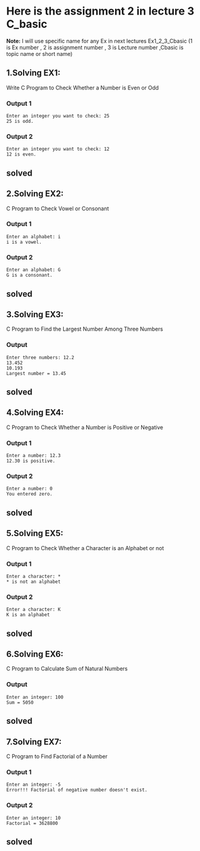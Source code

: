 # Here is the assignment 2 in lecture 3 C_basic
**Note:** I will use specific name for any Ex in next lectures Ex1_2_3_Cbasic (1 is Ex number , 2 is assignment number , 3 is Lecture number ,Cbasic is topic name or short name)
## 1.Solving EX1: 

Write C Program to Check Whether a Number is Even or Odd

### Output 1

	Enter an integer you want to check: 25
	25 is odd.

### Output 2

	Enter an integer you want to check: 12
	12 is even.

solved 
------------------------------------------------------------

## 2.Solving EX2: 

C Program to Check Vowel or Consonant

### Output 1

	Enter an alphabet: i
	i is a vowel.


### Output 2

	Enter an alphabet: G
	G is a consonant.


solved 
------------------------------------------------------------

## 3.Solving EX3: 

C Program to Find the Largest Number Among Three Numbers

### Output 
	Enter three numbers: 12.2
	13.452
	10.193
	Largest number = 13.45


solved 
------------------------------------------------------------

## 4.Solving EX4: 

 C Program to Check Whether a Number is Positive or Negative

### Output 1

	Enter a number: 12.3
	12.30 is positive.

### Output 2

	Enter a number: 0
	You entered zero.

solved 
------------------------------------------------------------

## 5.Solving EX5: 

 C Program to Check Whether a Character is an Alphabet or not

### Output 1

	Enter a character: *
	* is not an alphabet

### Output 2

	Enter a character: K
	K is an alphabet

solved 
------------------------------------------------------------

## 6.Solving EX6: 

 C Program to Calculate Sum of Natural Numbers

### Output 

	Enter an integer: 100
	Sum = 5050


solved 
------------------------------------------------------------

## 7.Solving EX7: 

 C Program to Find Factorial of a Number

### Output 1

	Enter an integer: -5
	Error!!! Factorial of negative number doesn't exist.

### Output 2

	Enter an integer: 10
	Factorial = 3628800

solved 
------------------------------------------------------------

